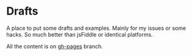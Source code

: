 # Drafts

A place to put some drafts and examples. Mainly for my issues or some hacks. So much better than jsFiddle or identical platforms. 

All the content is on [gh-pages](https://github.com/maxwellito/drafts/tree/gh-pages) branch.
